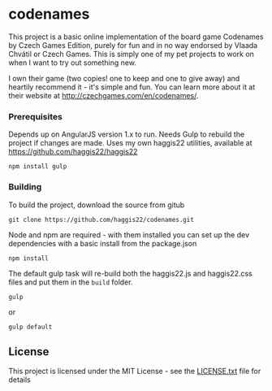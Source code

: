 ﻿# codenames

This project is a basic online implementation of the board game Codenames by Czech Games Edition, purely for 
fun and in no way endorsed by Vlaada Chvátil or Czech Games. This is simply one of my pet projects to work 
on when I want to try out something new.

I own their game (two copies! one to keep and one to give away) 
and heartily recommend it - it's simple and fun. You can learn more 
about it at their website at http://czechgames.com/en/codenames/.


### Prerequisites

Depends up on AngularJS version 1.x to run. Needs Gulp to rebuild the project if changes are made.
Uses my own haggis22 utilities, available at https://github.com/haggis22/haggis22

```
npm install gulp
```

### Building

To build the project, download the source from gitub

```
git clone https://github.com/haggis22/codenames.git
```

Node and npm are required - with them installed you can set up the dev dependencies with a basic install from the package.json

```
npm install
```

The default gulp task will re-build both the haggis22.js and haggis22.css files and put them in the `build` folder.

```
gulp 
```
or
```
gulp default
```


## License

This project is licensed under the MIT License - see the [LICENSE.txt](LICENSE.txt) file for details

